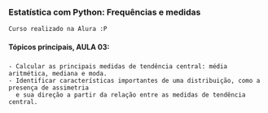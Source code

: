 ### Estatística com Python: Frequências e medidas
    Curso realizado na Alura :P

#### Tópicos principais, AULA 03:

###
    - Calcular as principais medidas de tendência central: média aritmética, mediana e moda.
    - Identificar características importantes de uma distribuição, como a presença de assimetria
      e sua direção a partir da relação entre as medidas de tendência central.

